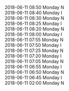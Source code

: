2018-06-11 08:50 Monday  N  
2018-06-11 08:40 Monday  I  
2018-06-11 08:30 Monday  N  
2018-06-11 08:25 Monday  I  
2018-06-11 08:20 Monday  N  
2018-06-11 08:00 Monday  I  
2018-06-11 07:55 Monday  N  
2018-06-11 07:50 Monday  I  
2018-06-11 07:25 Monday  N  
2018-06-11 07:20 Monday  I  
2018-06-11 07:05 Monday  N  
2018-06-11 06:55 Monday  I  
2018-06-11 06:50 Monday  N  
2018-06-11 06:45 Monday  I  
2018-06-11 02:00 Monday  N  
